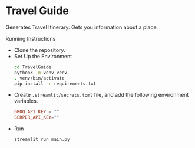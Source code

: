 # Travel Guide

Generates Travel Itinerary. Gets you information about a place.

Running Instructions
* Clone the repository.
* Set Up the Environment
  ```bash
  cd TravelGuide
  python3 -m venv venv
  . venv/bin/activate
  pip install -r requirements.txt
  ```
* Create `.streamlit/secrets.toml` file, and add the following environment variables.
  ```toml
  GROQ_API_KEY = ""
  SERPER_API_KEY=""
  ```
* Run
  ```bash
  streamlit run main.py
  ```
